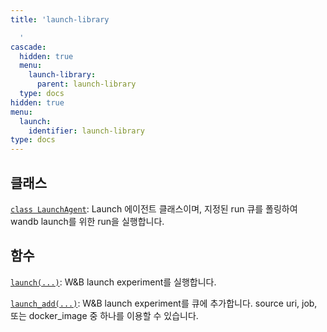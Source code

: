 ```yaml
---
title: 'launch-library

  '
cascade:
  hidden: true
  menu:
    launch-library:
      parent: launch-library
  type: docs
hidden: true
menu:
  launch:
    identifier: launch-library
type: docs
---
```


## 클래스

[`class LaunchAgent`](./launchagent.md): Launch 에이전트 클래스이며, 지정된 run 큐를 폴링하여 wandb launch를 위한 run을 실행합니다.

## 함수

[`launch(...)`](./launch.md): W&B launch experiment를 실행합니다.

[`launch_add(...)`](./launch_add.md): W&B launch experiment를 큐에 추가합니다. source uri, job, 또는 docker_image 중 하나를 이용할 수 있습니다.
